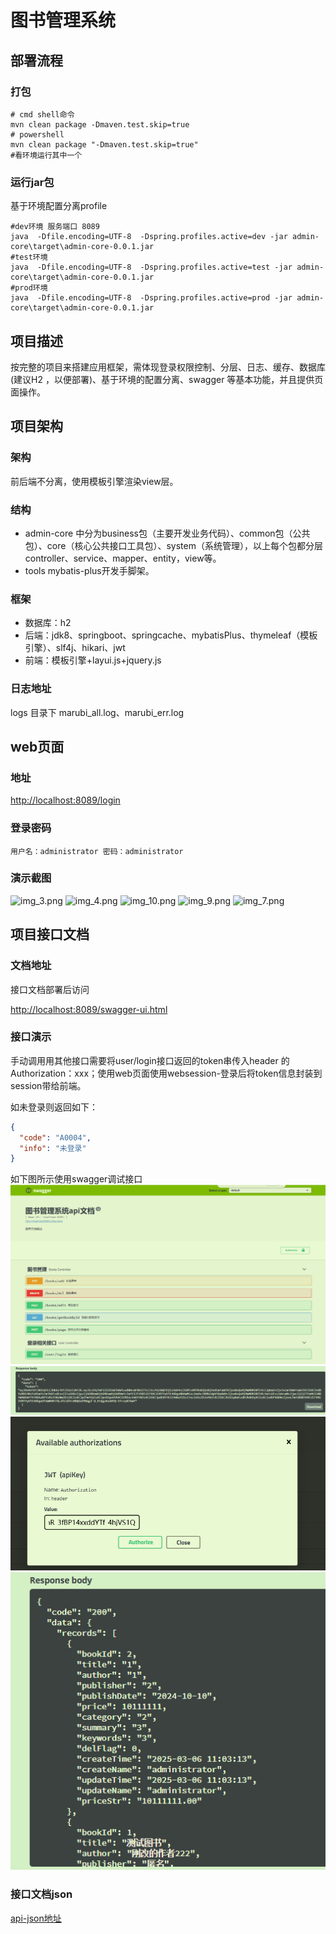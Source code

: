 # 图书管理系统

## 部署流程

### 打包

```shell
# cmd shell命令
mvn clean package -Dmaven.test.skip=true
# powershell
mvn clean package "-Dmaven.test.skip=true"
#看环境运行其中一个
```

### 运行jar包

基于环境配置分离profile

```shell
#dev环境 服务端口 8089
java  -Dfile.encoding=UTF-8  -Dspring.profiles.active=dev -jar admin-core\target\admin-core-0.0.1.jar
#test环境
java  -Dfile.encoding=UTF-8  -Dspring.profiles.active=test -jar admin-core\target\admin-core-0.0.1.jar
#prod环境
java  -Dfile.encoding=UTF-8  -Dspring.profiles.active=prod -jar admin-core\target\admin-core-0.0.1.jar
```

## 项目描述

&#x20;按完整的项目来搭建应用框架，需体现登录权限控制、分层、日志、缓存、数据库(建议H2 ，以便部署)、基于环境的配置分离、swagger 等基本功能，并且提供页面操作。

## 项目架构

### 架构

前后端不分离，使用模板引擎渲染view层。

### 结构

*   admin-core 中分为business包（主要开发业务代码）、common包（公共包）、core（核心公共接口工具包）、system（系统管理），以上每个包都分层controller、service、mapper、entity，view等。
*   tools mybatis-plus开发手脚架。

### 框架

*   数据库：h2
*   后端：jdk8、springboot、springcache、mybatisPlus、thymeleaf（模板引擎）、slf4j、hikari、jwt
*   前端：模板引擎+layui.js+jquery.js

### 日志地址

logs 目录下 marubi\_all.log、marubi\_err.log

## web页面

### 地址
<http://localhost:8089/login>
### 登录密码
```用户名：administrator 密码：administrator```
### 演示截图
![img_3.png](img_3.png)
![img_4.png](img_4.png)
![img_10.png](img_10.png)
![img_9.png](img_9.png)
![img_7.png](img_7.png)
## 项目接口文档

### 文档地址

接口文档部署后访问

[http://localhost:8089/swagger-ui.html](http://localhost:8089/swagger-ui.html)

### 接口演示

手动调用用其他接口需要将user/login接口返回的token串传入header 的 Authorization：xxx；使用web页面使用websession-登录后将token信息封装到session带给前端。

如未登录则返回如下：

```json
{
  "code": "A0004",
  "info": "未登录"
}
```

如下图所示使用swagger调试接口
![img_8.png](img_8.png)
![img.png](img.png)
![img_1.png](img_1.png)
![img_2.png](img_2.png)

### 接口文档json

[api-json地址](http://localhost:8089/v2/api-docs)

